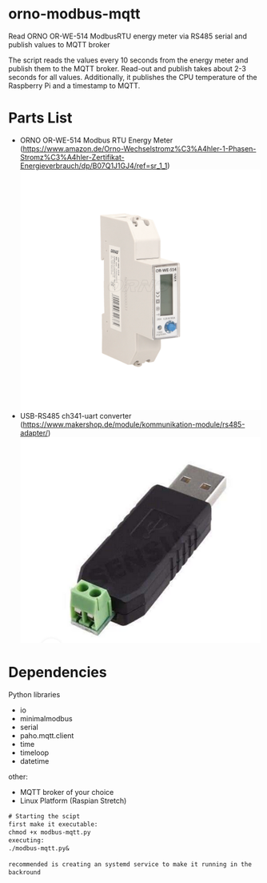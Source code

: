 # orno-modbus-mqtt
Read ORNO OR-WE-514 ModbusRTU energy meter via RS485 serial and publish values to MQTT broker

The script reads the values every 10 seconds from the energy meter and publish them to the MQTT broker. Read-out and publish takes about 2-3 seconds for all values.
Additionally, it publishes the CPU temperature of the Raspberry Pi and a timestamp to MQTT.

# Parts List
- ORNO OR-WE-514 Modbus RTU Energy Meter (https://www.amazon.de/Orno-Wechselstromz%C3%A4hler-1-Phasen-Stromz%C3%A4hler-Zertifikat-Energieverbrauch/dp/B07Q1J1GJ4/ref=sr_1_1)
![Pic1](pics/or-we-514.png)
- USB-RS485 ch341-uart converter (https://www.makershop.de/module/kommunikation-module/rs485-adapter/)
![Pic2](pics/rs485-usb.PNG)

# Dependencies
Python libraries
- io
- minimalmodbus
- serial
- paho.mqtt.client
- time
- timeloop
- datetime

other:
- MQTT broker of your choice
- Linux Platform (Raspian Stretch)


```
# Starting the scipt
first make it executable:
chmod +x modbus-mqtt.py
executing:
./modbus-mqtt.py&

recommended is creating an systemd service to make it running in the backround
```

